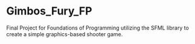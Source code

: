 # Gimbos_Fury_FP
 Final Project for Foundations of Programming utilizing the SFML library to create a simple graphics-based shooter game.

